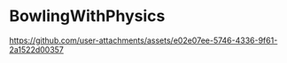 # BowlingWithPhysics

https://github.com/user-attachments/assets/e02e07ee-5746-4336-9f61-2a1522d00357
